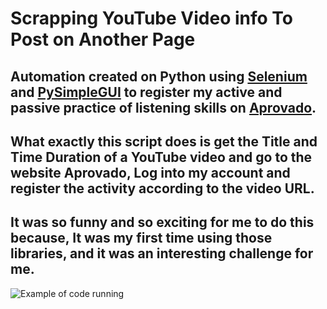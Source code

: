 # Scrapping YouTube Video info To Post on Another Page

## Automation created on Python using [Selenium][selenium] and [PySimpleGUI][py-simple-gui] to register my active and passive practice of listening skills on [Aprovado][aprovado].

## What exactly this script does is get the Title and Time Duration of a YouTube video and go to the website Aprovado, Log into my account and register the activity according to the video URL.

## It was so funny and so exciting for me to do this because, It was my first time using those libraries, and it was an interesting challenge for me.

![Example of code running][example]

[aprovado]: https://aprovadoapp.com/#
[selenium]: https://selenium-python.readthedocs.io/
[py-simple-gui]: https://pysimplegui.readthedocs.io/en/latest/
[example]: example.gif
